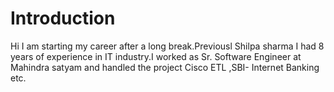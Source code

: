 # Introduction
Hi I am starting my career after a long break.Previousl Shilpa sharma I had 8 years of experience in IT industry.I worked as Sr. Software Engineer at Mahindra satyam and handled the project  Cisco ETL ,SBI- Internet Banking etc.
